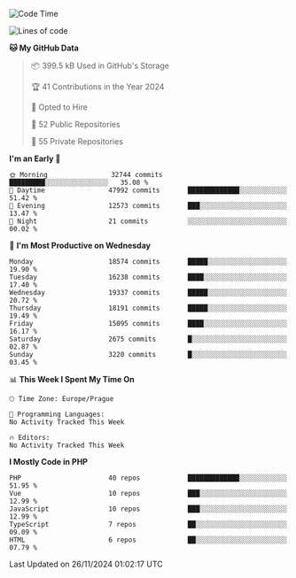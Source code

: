 <!--START_SECTION:waka-->
![Code Time](http://img.shields.io/badge/Code%20Time-1%2C583%20hrs%2058%20mins-blue)

![Lines of code](https://img.shields.io/badge/From%20Hello%20World%20I%27ve%20Written-29.3%20million%20lines%20of%20code-blue)

**🐱 My GitHub Data** 

> 📦 399.5 kB Used in GitHub's Storage 
 > 
> 🏆 41 Contributions in the Year 2024
 > 
> 💼 Opted to Hire
 > 
> 📜 52 Public Repositories 
 > 
> 🔑 55 Private Repositories 
 > 
**I'm an Early 🐤** 

```text
🌞 Morning                32744 commits       █████████░░░░░░░░░░░░░░░░   35.08 % 
🌆 Daytime                47992 commits       █████████████░░░░░░░░░░░░   51.42 % 
🌃 Evening                12573 commits       ███░░░░░░░░░░░░░░░░░░░░░░   13.47 % 
🌙 Night                  21 commits          ░░░░░░░░░░░░░░░░░░░░░░░░░   00.02 % 
```
📅 **I'm Most Productive on Wednesday** 

```text
Monday                   18574 commits       █████░░░░░░░░░░░░░░░░░░░░   19.90 % 
Tuesday                  16238 commits       ████░░░░░░░░░░░░░░░░░░░░░   17.40 % 
Wednesday                19337 commits       █████░░░░░░░░░░░░░░░░░░░░   20.72 % 
Thursday                 18191 commits       █████░░░░░░░░░░░░░░░░░░░░   19.49 % 
Friday                   15095 commits       ████░░░░░░░░░░░░░░░░░░░░░   16.17 % 
Saturday                 2675 commits        █░░░░░░░░░░░░░░░░░░░░░░░░   02.87 % 
Sunday                   3220 commits        █░░░░░░░░░░░░░░░░░░░░░░░░   03.45 % 
```


📊 **This Week I Spent My Time On** 

```text
🕑︎ Time Zone: Europe/Prague

💬 Programming Languages: 
No Activity Tracked This Week

🔥 Editors: 
No Activity Tracked This Week
```

**I Mostly Code in PHP** 

```text
PHP                      40 repos            █████████████░░░░░░░░░░░░   51.95 % 
Vue                      10 repos            ███░░░░░░░░░░░░░░░░░░░░░░   12.99 % 
JavaScript               10 repos            ███░░░░░░░░░░░░░░░░░░░░░░   12.99 % 
TypeScript               7 repos             ██░░░░░░░░░░░░░░░░░░░░░░░   09.09 % 
HTML                     6 repos             ██░░░░░░░░░░░░░░░░░░░░░░░   07.79 % 
```




 Last Updated on 26/11/2024 01:02:17 UTC
<!--END_SECTION:waka-->
<!--
**AlexKratky/AlexKratky** is a ✨ _special_ ✨ repository because its `README.md` (this file) appears on your GitHub profile.

Here are some ideas to get you started:

- 🔭 I’m currently working on ...
- 🌱 I’m currently learning ...
- 👯 I’m looking to collaborate on ...
- 🤔 I’m looking for help with ...
- 💬 Ask me about ...
- 📫 How to reach me: ...
- 😄 Pronouns: ...
- ⚡ Fun fact: ...
-->
